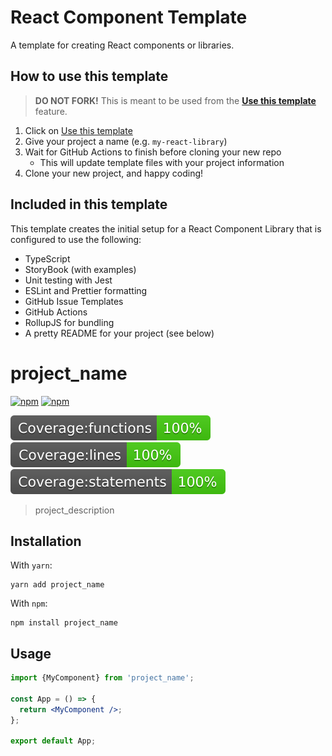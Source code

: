 # React Component Template

A template for creating React components or libraries.

## How to use this template

> **DO NOT FORK!** This is meant to be used from the **[Use this template](https://github.com/MarkRabey/react-component-template/generate)** feature.

1. Click on [Use this template](https://github.com/MarkRabey/react-component-template/generate)
2. Give your project a name (e.g. `my-react-library`)
3. Wait for GitHub Actions to finish before cloning your new repo
   - This will update template files with your project information
4. Clone your new project, and happy coding!

## Included in this template

This template creates the initial setup for a React Component Library that is configured to use the following:

- TypeScript
- StoryBook (with examples)
- Unit testing with Jest
- ESLint and Prettier formatting
- GitHub Issue Templates
- GitHub Actions
- RollupJS for bundling
- A pretty README for your project (see below)

## <!--  DELETE THE LINES ABOVE THIS AND WRITE YOUR PROJECT README BELOW -->

# project_name

[![npm](https://img.shields.io/npm/v/project_name)](https://www.npmjs.com/project_name)
[![npm](https://img.shields.io/badge/license-MIT-green.svg)](https://github.com/author_name/project_name/blob/main/LICENSE)

![coverage-functions](./coverage/badge-functions.svg)
![coverage-lines](./coverage/badge-lines.svg)
![coverage-statements](./coverage/badge-statements.svg)

> project_description

## Installation

With `yarn`:

```
yarn add project_name
```

With `npm`:

```
npm install project_name
```

## Usage

```jsx
import {MyComponent} from 'project_name';

const App = () => {
  return <MyComponent />;
};

export default App;
```
